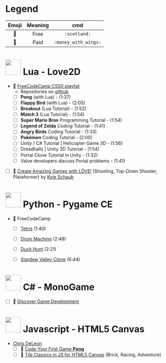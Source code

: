 # Legend

| Emoji            | Meaning | cmd                  |
|:----------------:|:-------:|:--------------------:|
|:scotland:        | Free    | `:scotland:`         |
|:money_with_wings:| Paid    | `:money_with_wings:` |


# <img src="https://love2d.org/w/images/6/68/love-app-0.10.png" height="48"> Lua - Love2D

- :scotland: [FreeCodeCamp CS50 playlist](https://www.youtube.com/playlist?list=PLWKjhJtqVAbluXJKKbCIb4xd7fcRkpzoz)
  - Repositories on [github](https://github.com/orgs/games50/repositories)
  - [ ] **Pong** (with Lua) - (1:37)
  - [ ] **Flappy Bird** (with Lua) - (2:05)
  - [ ] **Breakout** (Lua Tutorial) - (1:52)
  - [ ] **Match 3** (Lua Tutorial) - (1:54)
  - [ ] **Super Mario Bros** Programming Tutorial - (1:54)
  - [ ] **Legend of Zelda** Coding Tutorial - (1:41)
  - [ ] **Angry Birds** Coding Tutorial - (1:33)
  - [ ] **Pokémon** Coding Tutorial - (2:00)
  - [ ] Unity / C# Tutorial | Helicopter Game 3D - (1:56)
  - [ ] Dreadhalls | Unity 3D Tutorial - (1:54)
  - [ ] Portal Clone Tutorial in Unity - (1:32)
  - [ ] Valve developers discuss Portal problems - (1:41)

- [ ] :money_with_wings: [Create Amazing Games with LÖVE!](https://www.udemy.com/course/lua-love/) (Shooting, Top-Down Shooter, Plataformer) by [Kyle Schaub](https://www.youtube.com/@Challacade)


# <img src="https://avatars.githubusercontent.com/u/80135573?s=48&v=4" height="48"> Python - Pygame CE

- :scotland: FreeCodeCamp
  - [ ] [Tetris](https://www.youtube.com/watch?v=zfvxp7PgQ6c) (1:40)
  - [ ] [Drum Machine](https://www.youtube.com/watch?v=F3J3PZj0zi0) (2:48)
  - [ ] [Duck Hunt](https://www.youtube.com/watch?v=T2pd3KRSoHI) (2:21)
  - [ ] [Stardew Valley Clone](https://www.youtube.com/watch?v=R9apl6B_ZgI) (6:44)


# <img src="https://upload.wikimedia.org/wikipedia/commons/e/e6/MonoGame_Logo.svg" height="48"> C# - MonoGame

- [ ] :money_with_wings: [Discover Game Development](https://www.udemy.com/course/monogame/) 


# <img src="https://upload.wikimedia.org/wikipedia/commons/6/61/HTML5_logo_and_wordmark.svg" height="48"> Javascript - HTML5 Canvas

- [Chris DeLeon](https://www.youtube.com/@HomeTeamGameDev/videos)
  - [ ] :scotland: [Code Your First Game **Pong**](https://www.udemy.com/course/code-your-first-game/)
  - [ ] :money_with_wings: [Tile Classics in JS for HTML5 Canvas](https://www.udemy.com/course/how-to-program-games/) (Brick, Racing, Adventure)
